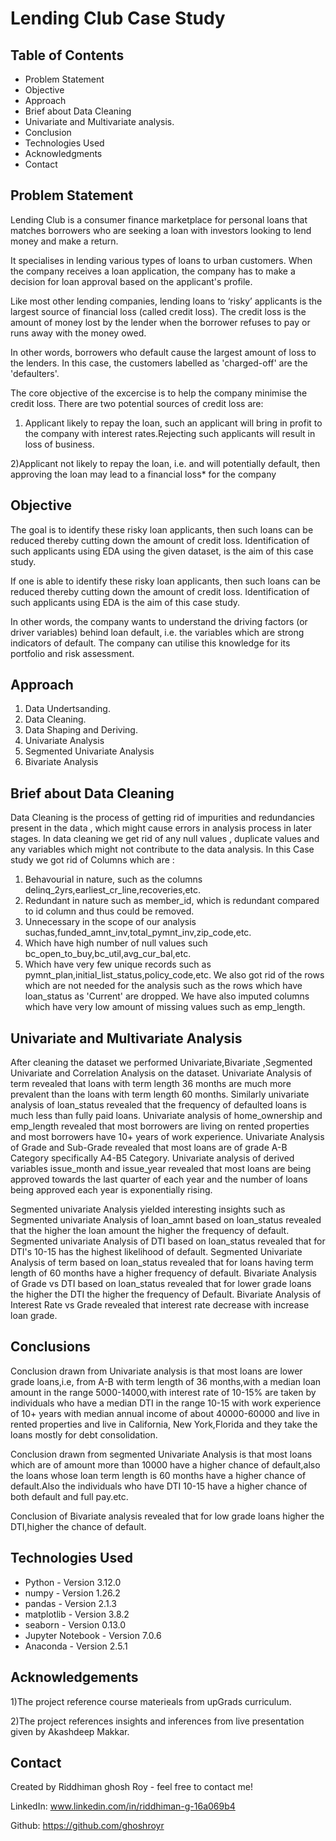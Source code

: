 


# Lending Club Case Study

## Table of Contents
* Problem Statement
* Objective
* Approach
* Brief about Data Cleaning
* Univariate and Multivariate analysis.
* Conclusion
* Technologies Used
* Acknowledgments
* Contact

## Problem Statement
Lending Club is a consumer finance marketplace for personal loans that matches borrowers who are seeking a loan with investors looking to lend money and make a return.

It specialises in lending various types of loans to urban customers. When the company receives a loan application, the company has to make a decision for loan approval based on the applicant's profile.

Like most other lending companies, lending loans to ‘risky’ applicants is the largest source of financial loss (called credit loss). The credit loss is the amount of money lost by the lender when the borrower refuses to pay or runs away with the money owed.

In other words, borrowers who default cause the largest amount of loss to the lenders. In this case, the customers labelled as 'charged-off' are the 'defaulters'.

The core objective of the excercise is to help the company minimise the credit loss. There are two potential sources of credit loss are:
1) Applicant likely to repay the loan, such an applicant will bring in profit to the company 
  with interest rates.Rejecting such applicants will result in loss of business.


2)Applicant not likely to repay the loan, i.e. and will potentially default, then approving the 
  loan may lead to a financial loss* for the company

## Objective
The goal is to identify these risky loan applicants, then such loans can be reduced thereby cutting down the amount of credit loss. Identification of such applicants using EDA using the given dataset, is the aim of this case study.

If one is able to identify these risky loan applicants, then such loans can be reduced thereby cutting down the amount of credit loss. Identification of such applicants using EDA is the aim of this case study.

In other words, the company wants to understand the driving factors (or driver variables) behind loan default, i.e. the variables which are strong indicators of default. The company can utilise this knowledge for its portfolio and risk assessment.

## Approach
1) Data Undertsanding.
2) Data Cleaning.
3) Data Shaping and Deriving.
4) Univariate Analysis
5) Segmented Univariate Analysis
6) Bivariate Analysis

## Brief about Data Cleaning
Data Cleaning is the process of getting rid of impurities and redundancies present in the data , which might cause errors in analysis process in later stages. In data cleaning we get rid of any null values , duplicate values and any variables which might not contribute to the data analysis.
In this Case study we got rid of Columns which are :
1) Behavourial in nature, such as the columns delinq_2yrs,earliest_cr_line,recoveries,etc.
2) Redundant in nature such as member_id, which is redundant compared to id column and thus could be removed.
3) Unnecessary in the scope of our analysis suchas,funded_amnt_inv,total_pymnt_inv,zip_code,etc.
4) Which have high number of null values such bc_open_to_buy,bc_util,avg_cur_bal,etc.
5) Which have very few unique records such as pymnt_plan,initial_list_status,policy_code,etc.
We also got rid of the rows which are not needed for the analysis such as the rows which have loan_status as 'Current' are dropped.
We have also imputed columns which have very low amount of missing values such as emp_length.

## Univariate and Multivariate Analysis
After cleaning the dataset we performed Univariate,Bivariate ,Segmented Univariate and Correlation Analysis on the dataset. 
Univariate Analysis of term revealed that loans with term length 36 months are much more prevalent than the loans with term length 60 months.
Similarly univariate analysis of loan_status revealed that the frequency of defaulted loans is much less than fully paid loans.
Univariate analysis of home_ownership and emp_length revealed that most borrowers are living on rented properties and most borrowers have 10+ years of work experience.
Univariate Analysis of Grade and Sub-Grade revealed that most loans are of grade A-B Category specifically A4-B5 Category.
Univariate analysis of derived variables issue_month and issue_year revealed that most loans are being approved towards the last quarter of each year and the number of loans being approved each year is exponentially rising.

Segmented univariate Analysis yielded interesting insights such as Segmented univariate Analysis of loan_amnt based on loan_status revealed that the higher the loan amount the higher the frequency of default.
Segmented univariate Analysis of DTI based on loan_status revealed that for DTI's 10-15 has the highest likelihood of default.
Segmented Univariate Analysis of term based on loan_status revealed that for loans having term length of 60 months have a higher frequency of default.
Bivariate Analysis of Grade vs DTI based on loan_status revealed that for lower grade loans the higher the DTI the higher the frequency of Default.
Bivariate Analysis of Interest Rate vs Grade revealed that interest rate decrease with increase loan grade.
## Conclusions
Conclusion drawn from Univariate analysis is that most loans are  lower grade loans,i.e, from A-B with term length of 36 months,with a median loan amount in the range 5000-14000,with interest rate of 10-15% are taken by individuals who have a median DTI in the range 10-15 with work experience of 10+ years with median annual income of about 40000-60000 and live in rented properties and live in California, New York,Florida and they take the loans mostly for debt consolidation.

Conclusion drawn from segmented Univariate Analysis is that most loans which are of amount more than 10000 have a higher chance of default,also the loans whose loan term length is 60 months have a higher chance of default.Also the individuals who have DTI 10-15 have a higher chance of both default and full pay.etc.

Conclusion of Bivariate analysis revealed that for low grade loans higher the DTI,higher the chance of default.

## Technologies Used
- Python - Version 3.12.0
- numpy - Version 1.26.2
- pandas - Version 2.1.3
- matplotlib - Version 3.8.2
- seaborn - Version 0.13.0
- Jupyter Notebook - Version 7.0.6
- Anaconda - Version 2.5.1

## Acknowledgements
1)The project reference course materieals from upGrads curriculum.


2)The project references insights and inferences from live presentation given by Akashdeep Makkar.


## Contact
Created by Riddhiman ghosh Roy - feel free to contact me!

LinkedIn: www.linkedin.com/in/riddhiman-g-16a069b4


Github: https://github.com/ghoshroyr


